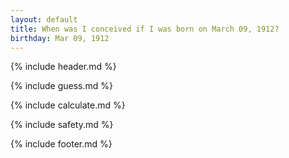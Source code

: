 ```yaml
---
layout: default
title: When was I conceived if I was born on March 09, 1912?
birthday: Mar 09, 1912
---
```


{% include header.md %}

{% include guess.md %}

{% include calculate.md %}

{% include safety.md %}

{% include footer.md %}



